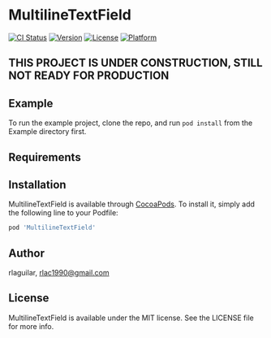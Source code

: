 # MultilineTextField

[![CI Status](http://img.shields.io/travis/rlaguilar/MultilineTextField.svg?style=flat)](https://travis-ci.org/rlaguilar/MultilineTextField)
[![Version](https://img.shields.io/cocoapods/v/MultilineTextField.svg?style=flat)](http://cocoapods.org/pods/MultilineTextField)
[![License](https://img.shields.io/cocoapods/l/MultilineTextField.svg?style=flat)](http://cocoapods.org/pods/MultilineTextField)
[![Platform](https://img.shields.io/cocoapods/p/MultilineTextField.svg?style=flat)](http://cocoapods.org/pods/MultilineTextField)

## THIS PROJECT IS UNDER CONSTRUCTION, STILL NOT READY FOR PRODUCTION

## Example

To run the example project, clone the repo, and run `pod install` from the Example directory first.

## Requirements

## Installation

MultilineTextField is available through [CocoaPods](http://cocoapods.org). To install
it, simply add the following line to your Podfile:

```ruby
pod 'MultilineTextField'
```

## Author

rlaguilar, rlac1990@gmail.com

## License

MultilineTextField is available under the MIT license. See the LICENSE file for more info.
